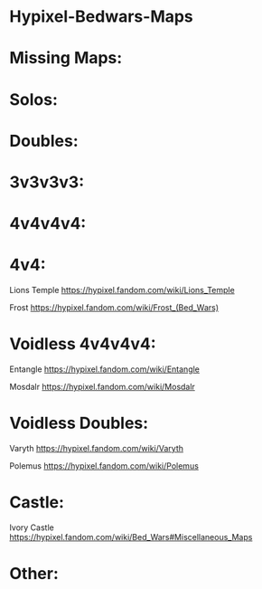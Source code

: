 # Hypixel-Bedwars-Maps
 
# Missing Maps:

# Solos:

# Doubles:

# 3v3v3v3:

# 4v4v4v4:

# 4v4:
Lions Temple
https://hypixel.fandom.com/wiki/Lions_Temple

Frost
https://hypixel.fandom.com/wiki/Frost_(Bed_Wars)

# Voidless 4v4v4v4:
Entangle
https://hypixel.fandom.com/wiki/Entangle

Mosdalr
https://hypixel.fandom.com/wiki/Mosdalr

# Voidless Doubles:
Varyth
https://hypixel.fandom.com/wiki/Varyth

Polemus
https://hypixel.fandom.com/wiki/Polemus

# Castle:
Ivory Castle
https://hypixel.fandom.com/wiki/Bed_Wars#Miscellaneous_Maps


# Other:


